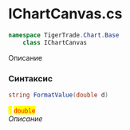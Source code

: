 
# IChartCanvas.cs
```csharp
namespace TigerTrade.Chart.Base  
    class IChartCanvas
```

Описание

### Синтаксис
```csharp
string FormatValue(double d)
```

<mark style="color:yellow;">**`d`**</mark> <mark style="color:red;">`double`</mark>  
 *Описание*  
  

                    
                    